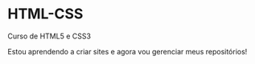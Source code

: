 # HTML-CSS
 Curso de HTML5 e CSS3

Estou aprendendo a criar sites e agora vou gerenciar meus repositórios!
